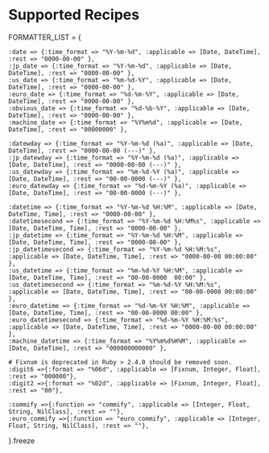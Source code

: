 # Supported Recipes

  FORMATTER_LIST = {

    :date => {:time_format => "%Y-%m-%d", :applicable => [Date, DateTime], :rest => "0000-00-00" },
    :jp_date => {:time_format => "%Y-%m-%d", :applicable => [Date, DateTime], :rest => "0000-00-00" },
    :us_date => {:time_format => "%m-%d-%Y", :applicable => [Date, DateTime], :rest => "0000-00-00" },
    :euro_date => {:time_format => "%d-%m-%Y", :applicable => [Date, DateTime], :rest => "0000-00-00" },
    :obvious_date => {:time_format => "%d-%b-%Y", :applicable => [Date, DateTime], :rest => "0000-00-00" },
    :machine_date => {:time_format => "%Y%m%d", :applicable => [Date, DateTime], :rest => "00000000" },

    :datewday => {:time_format => "%Y-%m-%d (%a)", :applicable => [Date, DateTime], :rest => "0000-00-00 (---)" },
    :jp_datewday => {:time_format => "%Y-%m-%d (%a)", :applicable => [Date, DateTime], :rest => "0000-00-00 (---)" },
    :us_datewday => {:time_format => "%m-%d-%Y (%a)", :applicable => [Date, DateTime], :rest => "00-00-0000 (---)" },
    :euro_datewday => {:time_format => "%d-%m-%Y (%a)", :applicable => [Date, DateTime], :rest => "00-00-0000 (---)" },

    :datetime => {:time_format => "%Y-%m-%d %H:%M", :applicable => [Date, DateTime, Time], :rest => "0000-00-00" },
    :datetimesecond => {:time_format => "%Y-%m-%d %H:%M%s", :applicable => [Date, DateTime, Time], :rest => "0000-00-00" },
    :jp_datetime => {:time_format => "%Y-%m-%d %H:%M", :applicable => [Date, DateTime, Time], :rest => "0000-00-00" },
    :jp_datetimesecond => {:time_format => "%Y-%m-%d %H:%M:%s", :applicable => [Date, DateTime, Time], :rest => "0000-00-00 00:00:00" },
    :us_datetime => {:time_format => "%m-%d-%Y %H:%M", :applicable => [Date, DateTime, Time], :rest => "00-00-0000  00:00" },
    :us_datetimesecond => {:time_format => "%m-%d-%Y %H:%M:%s", :applicable => [Date, DateTime, Time], :rest => "00-00-0000 00:00:00" },
    :euro_datetime => {:time_format => "%d-%m-%Y %H:%M", :applicable => [Date, DateTime, Time], :rest => "00-00-0000 00:00" },
    :euro_datetimesecond => {:time_format => "%d-%m-%Y %H:%M:%s", :applicable => [Date, DateTime, Time], :rest => "0000-00-00 00:00:00" },
    :machine_datetime => {:time_format => "%Y%m%d%H%M", :applicable => [Date, DateTime], :rest => "000000000000" },

    # Fixnum is deprecated in Ruby > 2.4.0 should be removed soon.
    :digit6 =>{:format => "%06d", :applicable => [Fixnum, Integer, Float], :rest => "000000"},
    :digit2 =>{:format => "%02d", :applicable => [Fixnum, Integer, Float], :rest => "00"},

    :commify =>{:function => "commify", :applicable => [Integer, Float, String, NilClass], :rest => ""},
    :euro_commify =>{:function => "euro_commify", :applicable => [Integer, Float, String, NilClass], :rest => ""},

  }.freeze
